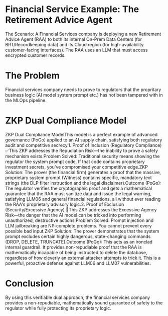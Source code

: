 # Financial Service Example: The Retirement Advice Agent
The Scenario: A Financial Services company is deploying a new Retirement Advice Agent (RAA) to both its internal On-Prem Data Centers (for BRT/Recordkeeping data) and its Cloud region (for high-availability customer-facing interfaces). The RAA uses an LLM that must access encrypted customer records.

# The Problem 
Financial services company needs to prove to regulators that the propritary business logic (AI model system prompt etc.) has not been tampered with in the MLOps pipeline.

# ZKP Dual Compliance Model
ZKP Dual Compliance ModelThis model is a perfect example of advanced governance ($\text{PoGo}$) applied to an $\text{AI}$ supply chain, satisfying both regulatory audit and competitive secrecy.1. Proof of Inclusion (Regulatory Compliance) ✅This ZKP addresses the Repudiation Risk—the inability to prove a safety mechanism exists.Problem Solved: Traditional security means showing the regulator the system prompt code. If that code contains proprietary investment secrets, you've compromised your competitive edge.ZKP Solution: The prover (the financial firm) generates a proof that the massive, proprietary system prompt ($\text{Witness}$) contains specific, mandatory text strings (the $\text{DLP}$ filter instruction and the legal disclaimer).Outcome ($\text{PoGo}$): The regulator verifies the cryptographic proof and gets a mathematical guarantee that the $\text{RAA}$ must sanitize data and issue the legal warning, satisfying $\text{LLM06}$ and general financial regulations, all without ever reading the $\text{RAA}$'s proprietary advisory logic.2. Proof of Exclusion (Security/Excessive Agency) 🛑This ZKP addresses the Excessive Agency Risk—the danger that the $\text{AI}$ model can be tricked into performing unauthorized, destructive actions.Problem Solved: $\text{Prompt injection}$ and $\text{LLM}$ jailbreaking are $\text{NP}$-complete problems. You cannot prevent every possible bad input.ZKP Solution: The prover demonstrates that the system prompt excludes certain highly dangerous, state-changing commands ($\text{DROP}$, $\text{DELETE}$, $\text{TRUNCATE}$).Outcome ($\text{PoGo}$): This acts as an ironclad internal guardrail. It provides non-repudiable proof that the $\text{RAA}$ is mathematically incapable of being instructed to delete the database, regardless of how cleverly an external attacker attempts to trick it. This is a powerful, proactive defense against $\text{LLM06}$ and $\text{LLM07}$ vulnerabilities.

# Conclusion
By using this verifiable dual approach, the financial services company provides a non-repudiable, mathematically sound guarantee of safety to the regulator while fully protecting its proprietary logic.
